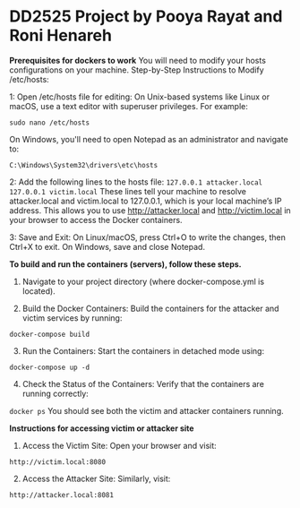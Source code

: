 # DD2525 Project by Pooya Rayat and Roni Henareh

**Prerequisites for dockers to work**
You will need to modify your hosts configurations on your machine.
Step-by-Step Instructions to Modify /etc/hosts:

1: Open /etc/hosts file for editing:
On Unix-based systems like Linux or macOS, use a text editor with superuser privileges. For example:

`sudo nano /etc/hosts`

On Windows, you'll need to open Notepad as an administrator and navigate to:

`C:\Windows\System32\drivers\etc\hosts`

2: Add the following lines to the hosts file:
`127.0.0.1 attacker.local`
`127.0.0.1 victim.local`
These lines tell your machine to resolve attacker.local and victim.local to 127.0.0.1, which is your local machine’s IP address. This allows you to use http://attacker.local and http://victim.local in your browser to access the Docker containers.

3: Save and Exit:
On Linux/macOS, press Ctrl+O to write the changes, then Ctrl+X to exit.
On Windows, save and close Notepad.


**To build and run the containers (servers), follow these steps.**

1. Navigate to your project directory (where docker-compose.yml is located).

2. Build the Docker Containers:
Build the containers for the attacker and victim services by running:

`docker-compose build`

3. Run the Containers:
Start the containers in detached mode using:

`docker-compose up -d`

4. Check the Status of the Containers:
Verify that the containers are running correctly:

`docker ps`
You should see both the victim and attacker containers running.


**Instructions for accessing victim or attacker site**
1. Access the Victim Site:
Open your browser and visit:

`http://victim.local:8080`

2. Access the Attacker Site:
Similarly, visit:

`http://attacker.local:8081`